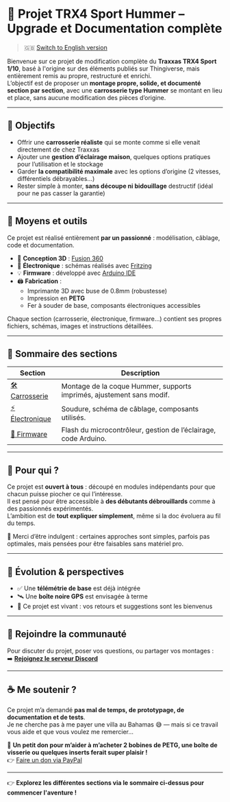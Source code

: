 # 🚗 Projet TRX4 Sport Hummer – Upgrade et Documentation complète

> 🇬🇧 [Switch to English version](./README.en.md)

Bienvenue sur ce projet de modification complète du **Traxxas TRX4 Sport 1/10**, basé à l'origine sur des éléments publiés sur Thingiverse, mais entièrement remis au propre, restructuré et enrichi.  
L’objectif est de proposer un **montage propre, solide, et documenté section par section**, avec une **carrosserie type Hummer** se montant en lieu et place, sans aucune modification des pièces d’origine.

---

## 🎯 Objectifs

- Offrir une **carrosserie réaliste** qui se monte comme si elle venait directement de chez Traxxas
- Ajouter une **gestion d’éclairage maison**, quelques options pratiques pour l’utilisation et le stockage
- Garder **la compatibilité maximale** avec les options d’origine (2 vitesses, différentiels débrayables…)
- Rester simple à monter, **sans découpe ni bidouillage** destructif (idéal pour ne pas casser la garantie)

---

## 🔧 Moyens et outils

Ce projet est réalisé entièrement **par un passionné** : modélisation, câblage, code et documentation.

- 🧩 **Conception 3D** : [Fusion 360](https://www.autodesk.com/products/fusion-360)
- 🔌 **Électronique** : schémas réalisés avec [Fritzing](https://fritzing.org/)
- 💡 **Firmware** : développé avec [Arduino IDE](https://www.arduino.cc/en/software)
- 🖨️ **Fabrication** :
  - Imprimante 3D avec buse de 0.8mm (robustesse)
  - Impression en **PETG**
  - Fer à souder de base, composants électroniques accessibles

Chaque section (carrosserie, électronique, firmware…) contient ses propres fichiers, schémas, images et instructions détaillées.

---

## 📂 Sommaire des sections

| Section        | Description |
|----------------|-------------|
| [🛠️ Carrosserie](./carrosserie/README.md) | Montage de la coque Hummer, supports imprimés, ajustement sans modif. |
| [⚡ Électronique](./electronique/README.md) | Soudure, schéma de câblage, composants utilisés. |
| [💾 Firmware](./firmware/README.md) | Flash du microcontrôleur, gestion de l’éclairage, code Arduino. |

---

## 🧠 Pour qui ?

Ce projet est **ouvert à tous** : découpé en modules indépendants pour que chacun puisse piocher ce qui l’intéresse.  
Il est pensé pour être accessible à **des débutants débrouillards** comme à des passionnés expérimentés.  
L’ambition est de **tout expliquer simplement**, même si la doc évoluera au fil du temps.

🙏 Merci d’être indulgent : certaines approches sont simples, parfois pas optimales, mais pensées pour être faisables sans matériel pro.

---

## 🚀 Évolution & perspectives

- ✅ Une **télémétrie de base** est déjà intégrée
- 🛰️ Une **boîte noire GPS** est envisagée à terme
- 🧪 Ce projet est vivant : vos retours et suggestions sont les bienvenus

---

## 💬 Rejoindre la communauté

Pour discuter du projet, poser vos questions, ou partager vos montages :  
➡️ **[Rejoignez le serveur Discord](https://discord.gg/4V3BPrqjAZ)**

---

## ☕ Me soutenir ?

Ce projet m’a demandé **pas mal de temps, de prototypage, de documentation et de tests**.  
Je ne cherche pas à me payer une villa au Bahamas 😅 — mais si ce travail vous aide et que vous voulez me remercier...

🎁 **Un petit don pour m’aider à m’acheter 2 bobines de PETG, une boîte de visserie ou quelques inserts ferait super plaisir !**  
👉 [Faire un don via PayPal](https://www.paypal.com/donate/?hosted_button_id=264K3SDVHKDK2)

---

👉 **Explorez les différentes sections via le sommaire ci-dessus pour commencer l'aventure !**
